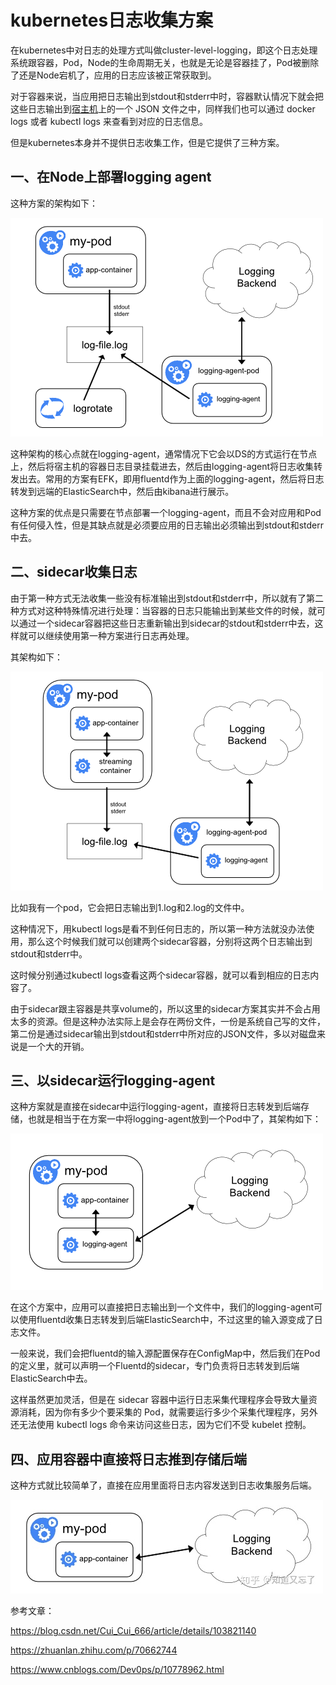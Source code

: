 # kubernetes日志收集方案

在kubernetes中对日志的处理方式叫做cluster-level-logging，即这个日志处理系统跟容器，Pod，Node的生命周期无关，也就是无论是容器挂了，Pod被删除了还是Node宕机了，应用的日志应该被正常获取到。

对于容器来说，当应用把日志输出到stdout和stderr中时，容器默认情况下就会把这些日志输出到[宿主机](https://cloud.tencent.com/product/cdh?from=10680)上的一个 JSON 文件之中，同样我们也可以通过 docker logs 或者 kubectl logs 来查看到对应的日志信息。

但是kubernetes本身并不提供日志收集工作，但是它提供了三种方案。

## 一、在Node上部署logging agent

这种方案的架构如下：

![i4mjy30cyg](../images/i4mjy30cyg.png)

这种架构的核心点就在logging-agent，通常情况下它会以DS的方式运行在节点上，然后将宿主机的容器日志目录挂载进去，然后由logging-agent将日志收集转发出去。常用的方案有EFK，即用fluentd作为上面的logging-agent，然后将日志转发到远端的ElasticSearch中，然后由kibana进行展示。

这种方案的优点是只需要在节点部署一个logging-agent，而且不会对应用和Pod有任何侵入性，但是其缺点就是必须要应用的日志输出必须输出到stdout和stderr中去。

## 二、sidecar收集日志

由于第一种方式无法收集一些没有标准输出到stdout和stderr中，所以就有了第二种方式对这种特殊情况进行处理：当容器的日志只能输出到某些文件的时候，就可以通过一个sidecar容器把这些日志重新输出到sidecar的stdout和stderr中去，这样就可以继续使用第一种方案进行日志再处理。

其架构如下：

![buk4uabf93](../images/buk4uabf93.png)

比如我有一个pod，它会把日志输出到1.log和2.log的文件中。

这种情况下，用kubectl logs是看不到任何日志的，所以第一种方法就没办法使用，那么这个时候我们就可以创建两个sidecar容器，分别将这两个日志输出到stdout和stderr中。

这时候分别通过kubectl logs查看这两个sidecar容器，就可以看到相应的日志内容了。

由于sidecar跟主容器是共享volume的，所以这里的sidecar方案其实并不会占用太多的资源。但是这种办法实际上是会存在两份文件，一份是系统自己写的文件，第二份是通过sidecar输出到stdout和stderr中所对应的JSON文件，多以对磁盘来说是一个大的开销。

## 三、以sidecar运行logging-agent

这种方案就是直接在sidecar中运行logging-agent，直接将日志转发到后端存储，也就是相当于在方案一中将logging-agent放到一个Pod中了，其架构如下：

![njca0z86a1](../images/njca0z86a1.png)

在这个方案中，应用可以直接把日志输出到一个文件中，我们的logging-agent可以使用fluentd收集日志转发到后端ElasticSearch中，不过这里的输入源变成了日志文件。

一般来说，我们会把fluentd的输入源配置保存在ConfigMap中，然后我们在Pod的定义里，就可以声明一个Fluentd的sidecar，专门负责将日志转发到后端ElasticSearch中去。

这样虽然更加灵活，但是在 sidecar 容器中运行日志采集代理程序会导致大量资源消耗，因为你有多少个要采集的 Pod，就需要运行多少个采集代理程序，另外还无法使用 kubectl logs 命令来访问这些日志，因为它们不受 kubelet 控制。

## 四、应用容器中直接将日志推到存储后端

这种方式就比较简单了，直接在应用里面将日志内容发送到日志收集服务后端。

![img](../images/v2-def4b53da69a5160e134bb8313ab2cfb_720w.jpg)



参考文章：

https://blog.csdn.net/Cui_Cui_666/article/details/103821140

https://zhuanlan.zhihu.com/p/70662744

https://www.cnblogs.com/Dev0ps/p/10778962.html

